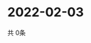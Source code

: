# 2022-02-03
  共 0条

  <!-- BEGIN -->
  <!-- 最后更新时间Thu Feb 03 2022 15:03:18 GMT+0000 (Coordinated Universal Time) -->
  
  <!-- END -->
  
  